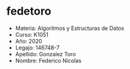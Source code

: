 # fedetoro 
- Materia: Algoritmos y Estructuras de Datos
- Curso: K1051
- Año: 2020
- Legajo: 146748-7
- Apellido: Gonzalez Toro
- Nombre: Federico Nicolas

          
           
 
            





